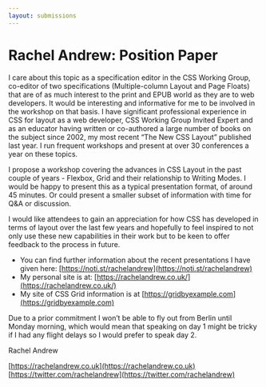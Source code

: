 ```yaml
---
layout: submissions
---
```


# Rachel Andrew: Position Paper

I care about this topic as a specification editor in the CSS Working Group, co-editor of two specifications (Multiple-column Layout and Page Floats) that are of as much interest to the print and EPUB world as they are to web developers. It would be interesting and informative for me to be involved in the workshop on that basis. I have significant professional experience in CSS for layout as a web developer, CSS Working Group Invited Expert and as an educator having written or co-authored a large number of books on the subject since 2002, my most recent “The New CSS Layout” published last year. I run frequent workshops and present at over 30 conferences a year on these topics. 

I propose a workshop covering the advances in CSS Layout in the past couple of years - Flexbox, Grid and their relationship to Writing Modes. I would be happy to present this as a typical presentation format, of around 45 minutes. Or could present a smaller subset of information with time for Q&A or discussion. 

I would like attendees to gain an appreciation for how CSS has developed in terms of layout over the last few years and hopefully to feel inspired to not only use these new capabilities in their work but to be keen to offer feedback to the process in future.

* You can find further information about the recent presentations I have given here: [https://noti.st/rachelandrew](https://noti.st/rachelandrew)
* My personal site is at: [https://rachelandrew.co.uk/](https://rachelandrew.co.uk/)
* My site of CSS Grid information is at [https://gridbyexample.com](https://gridbyexample.com)

Due to a prior commitment I won’t be able to fly out from Berlin until Monday morning, which would mean that speaking on day 1 might be tricky if I had any flight delays so I would prefer to speak day 2.


Rachel Andrew

[https://rachelandrew.co.uk](https://rachelandrew.co.uk)   
[https://twitter.com/rachelandrew](https://twitter.com/rachelandrew)


 
